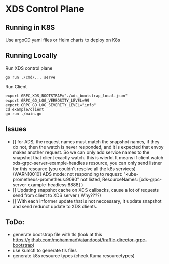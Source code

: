 # XDS Control Plane

## Running in K8S

Use argoCD yaml files or Helm charts to deploy on K8s

## Running Locally
Run XDS control plane
```shell
go run ./cmd/... serve  
```

Run Client
```shell
export GRPC_XDS_BOOTSTRAP="./xds_bootstrap_local.json"
export GRPC_GO_LOG_VERBOSITY_LEVEL=99
export GRPC_GO_LOG_SEVERITY_LEVEL="info"
cd example/client
go run ./main.go
```

## Issues
- [] for ADS, the request names must match the snapshot names, if they do not, then the watch is never responded, and it is expected that envoy makes another request. So we can only add service names to the snapshot that client exactly watch. this is wierld. It means if client watch xds-grpc-server-example-headless resource, you can only send listner for this resource (you couldn't resolve all the k8s services)
(WARN[0010] ADS mode: not responding to request: "kube-prometheus-prometheus:9090" not listed, ResourceNames: [xds-grpc-server-example-headless:8888] )
- [] Updating snapshot cache on XDS callbacks, cause a lot of requests send from client to XDS server ( Why????)
- [] With each informer update that is not neccessary, It update snapshot and send redunct update to XDS clients.

## ToDo:
- generate bootstrap file with tls (look at this https://github.com/mohammadVatandoost/traffic-director-grpc-bootstrap)
- use kumctl to generate tls files 
- generate k8s resource types (check Kuma resourcetypes)